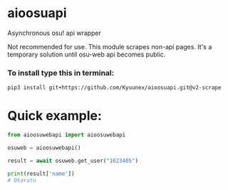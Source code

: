 # aioosuapi

Asynchronous osu! api wrapper

Not recommended for use. This module scrapes non-api pages. It's a temporary solution until osu-web api becomes public.

### To install type this in terminal: 

`pip3 install git+https://github.com/Kyuunex/aioosuapi.git@v2-scrape`


# Quick example:
```python
from aioosuwebapi import aioosuwebapi

osuweb = aioosuwebapi()

result = await osuweb.get_user("1623405") 

print(result['name'])
# Okoratu
```

